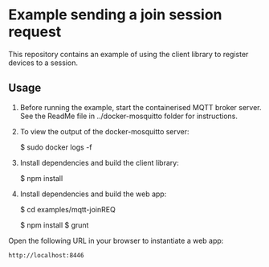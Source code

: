 Example sending a join session request
=======================================

This repository contains an example of using the client library to register devices to a session.

Usage
-----
1. Before running the example, start the containerised MQTT broker server. See the ReadMe file in ../docker-mosquitto folder for instructions.

2. To view the output of the docker-mosquitto server:

    $ sudo docker logs -f <name-of-container>

3. Install dependencies and build the client library:

    $ npm install

3. Install dependencies and build the web app:

    $ cd examples/mqtt-joinREQ

    $ npm install
    $ grunt

  Open the following URL in your browser to instantiate a web app:

    http://localhost:8446
